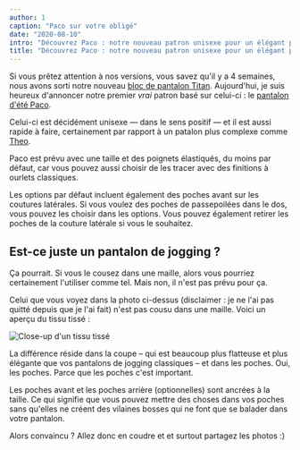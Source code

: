 ```yaml
---
author: 1
caption: "Paco sur votre obligé"
date: "2020-08-10"
intro: "Découvrez Paco : notre nouveau patron unisexe pour un élégant pantalon d'été"
title: "Découvrez Paco : notre nouveau patron unisexe pour un élégant pantalon d'été"
---
```


Si vous prêtez attention à nos versions, vous savez qu'il y a 4 semaines, nous avons sorti notre nouveau [bloc de pantalon Titan](/designs/titan/). Aujourd'hui, je suis heureux d'annoncer notre premier *vrai* patron basé sur celui-ci : le [pantalon d'été Paco](/designs/paco).

Celui-ci est décidément unisexe — dans le sens positif — et il est aussi rapide à faire, certainement par rapport à un patalon plus complexe comme [Theo](/designs/theo/).

Paco est prévu avec une taille et des poignets élastiqués, du moins par défaut, car vous pouvez aussi choisir de les tracer avec des finitions à ourlets classiques.

Les options par défaut incluent également des poches avant sur les coutures latérales. Si vous voulez des poches de passepoilées dans le dos, vous pouvez les choisir dans les options. Vous pouvez également retirer les poches de la couture latérale si vous le souhaitez.


## Est-ce juste un pantalon de jogging ?

Ça pourrait. Si vous le cousez dans une maille, alors vous pourriez certainement l'utiliser comme tel. Mais non, il n'est pas prévu pour ça.

Celui que vous voyez dans la photo ci-dessus (disclaimer : je ne l'ai pas quitté depuis que je l'ai fait) n'est pas cousu dans une maille. Voici un aperçu du tissu tissé :

![Close-up d'un tissu tissé](https://posts.freesewing.org/uploads/fabric_46633a6dd2.jpg)

La différence réside dans la coupe – qui est beaucoup plus flatteuse et plus élégante que vos pantalons de jogging classiques – et dans les poches. Oui, les poches. Parce que les poches c'est important.

Les poches avant et les poches arrière (optionnelles) sont ancrées à la taille. Ce qui signifie que vous pouvez mettre des choses dans vos poches sans qu'elles ne créent des vilaines bosses qui ne font que se balader dans votre pantalon.

Alors convaincu ? Allez donc en coudre et et surtout partagez les photos :)

